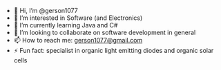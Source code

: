 - 👋 Hi, I’m @gerson1077
- 👀 I’m interested in Software (and Electronics)
- 🌱 I’m currently learning Java and C#
- 💞️ I’m looking to collaborate on software development in general
- 📫 How to reach me: gerson1077@gmail.com
- ⚡ Fun fact: specialist in organic light emitting diodes and organic solar cells

<!---
gerson1077/gerson1077 is a ✨ special ✨ repository because its `README.md` (this file) appears on your GitHub profile.
You can click the Preview link to take a look at your changes.
--->
